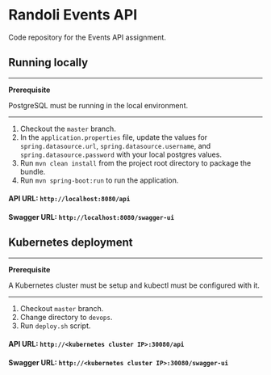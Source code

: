 # Randoli Events API

Code repository for the Events API assignment.

## Running locally

---
**Prerequisite**

PostgreSQL must be running in the local environment.

---

1. Checkout the `master` branch.
2. In the `application.properties` file, update the values for `spring.datasource.url`, `spring.datasource.username`, and `spring.datasource.password` with your local postgres values.  
3. Run `mvn clean install` from the project root directory to package the bundle.
4. Run `mvn spring-boot:run` to run the application.

#### API URL: `http://localhost:8080/api`
#### Swagger URL: `http://localhost:8080/swagger-ui`

## Kubernetes deployment

---
**Prerequisite**

A Kubernetes cluster must be setup and kubectl must be configured with it.

---

1. Checkout `master` branch.
2. Change directory to `devops`.
3. Run `deploy.sh` script.

#### API URL: `http://<kubernetes cluster IP>:30080/api`
#### Swagger URL: `http://<kubernetes cluster IP>:30080/swagger-ui`